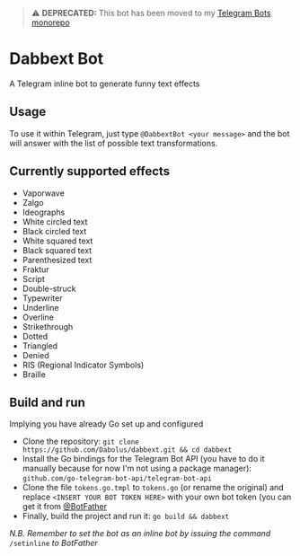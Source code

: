 > ⚠️ **DEPRECATED:** This bot has been moved to my [Telegram Bots monorepo](https://github.com/Dabolus/telegram-bots/tree/main/bots/dabbext)

# Dabbext Bot
A Telegram inline bot to generate funny text effects

## Usage
To use it within Telegram, just type ```@DabbextBot <your message>``` and the bot will answer with the list of possible text transformations.

## Currently supported effects
- Vaporwave
- Zalgo
- Ideographs
- White circled text
- Black circled text
- White squared text
- Black squared text
- Parenthesized text
- Fraktur
- Script
- Double-struck
- Typewriter
- Underline
- Overline
- Strikethrough
- Dotted
- Triangled
- Denied
- RIS (Regional Indicator Symbols)
- Braille

## Build and run
Implying you have already Go set up and configured

- Clone the repository: ```git clone https://github.com/Dabolus/dabbext.git && cd dabbext```
- Install the Go bindings for the Telegram Bot API (you have to do it manually because for now I'm not using a package manager): ```github.com/go-telegram-bot-api/telegram-bot-api```
- Clone the file ```tokens.go.tmpl``` to ```tokens.go``` (or rename the original) and replace ```<INSERT YOUR BOT TOKEN HERE>``` with your own bot token (you can get it from [@BotFather](https://t.me/BotFather)
- Finally, build the project and run it: ```go build && dabbext```

_N.B. Remember to set the bot as an inline bot by issuing the command_ ```/setinline``` _to BotFather_
